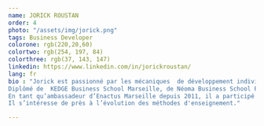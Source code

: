 ```yaml
---
name: JORICK ROUSTAN
order: 4
photo: "/assets/img/jorick.png"
tags: Business Developer
colorone: rgb(220,20,60)
colortwo: rgb(254, 197, 84)
colorthree: rgb(37, 143, 147)
linkedin: https://www.linkedin.com/in/jorickroustan/
lang: fr
bio : "Jorick est passionné par les mécaniques  de développement individuel et collectif et apprécie de s’étonner continuellement de la richesse des diversités sociales. <br><br>
Diplômé de  KEDGE Business School Marseille, de Néoma Business School Paris et fort de son expérience en fonctions commerciales chez Coca-Cola et The Walt Disney Company, Jorick s'attèle aujourd’hui à la vulgarisation des concepts managériaux. <br><br>
En tant qu’ambassadeur d’Enactus Marseille depuis 2011, il a participé à la pérennisation de trois projets entrepreneuriaux solidaires et a remporté avec son équipe la compétition nationale de l’association. <br>
Il s’intéresse de près à l’évolution des méthodes d'enseignement."

---
```

